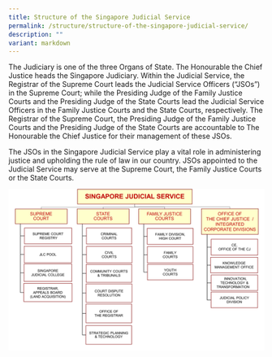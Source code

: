 ```yaml
---
title: Structure of the Singapore Judicial Service
permalink: /structure/structure-of-the-singapore-judicial-service/
description: ""
variant: markdown
---
```

The Judiciary is one of the three Organs of State. The Honourable the Chief Justice heads the Singapore Judiciary. Within the Judicial Service, the Registrar of the Supreme Court leads the Judicial Service Officers (“JSOs”) in the Supreme Court; while the Presiding Judge of the Family Justice Courts and the Presiding Judge of the State Courts lead the Judicial Service Officers in the Family Justice Courts and the State Courts, respectively. The Registrar of the Supreme Court, the Presiding Judge of the Family Justice Courts and the Presiding Judge of the State Courts are accountable to The Honourable the Chief Justice for their management of these JSOs.

The JSOs in the Singapore Judicial Service play a vital role in administering justice and upholding the rule of law in our country. JSOs appointed to the Judicial Service may serve at the Supreme Court, the Family Justice Courts or the State Courts.

![](/images/org%20chart/Org_Chart_2024.png)